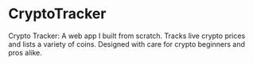 # CryptoTracker
Crypto Tracker: A web app I built from scratch. Tracks live crypto prices and lists a variety of coins. Designed with care for crypto beginners and pros alike.
